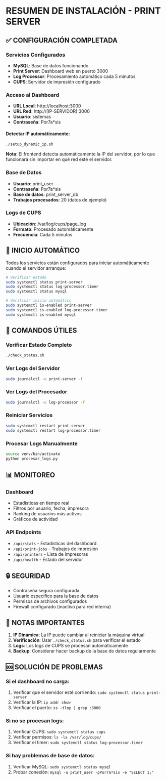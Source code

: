 # RESUMEN DE INSTALACIÓN - PRINT SERVER

## ✅ CONFIGURACIÓN COMPLETADA

### Servicios Configurados
- **MySQL**: Base de datos funcionando
- **Print Server**: Dashboard web en puerto 3000
- **Log Processor**: Procesamiento automático cada 5 minutos
- **CUPS**: Servidor de impresión configurado

### Acceso al Dashboard
- **URL Local**: http://localhost:3000
- **URL Red**: http://[IP-SERVIDOR]:3000
- **Usuario**: sistemas
- **Contraseña**: Por7a*sis

#### Detectar IP automáticamente:
```bash
./setup_dynamic_ip.sh
```

**Nota**: El frontend detecta automáticamente la IP del servidor, por lo que funcionará sin importar en qué red esté el servidor.

### Base de Datos
- **Usuario**: print_user
- **Contraseña**: Por7a*sis
- **Base de datos**: print_server_db
- **Trabajos procesados**: 20 (datos de ejemplo)

### Logs de CUPS
- **Ubicación**: /var/log/cups/page_log
- **Formato**: Procesado automáticamente
- **Frecuencia**: Cada 5 minutos

## 🚀 INICIO AUTOMÁTICO

Todos los servicios están configurados para iniciar automáticamente cuando el servidor arranque:

```bash
# Verificar estado
sudo systemctl status print-server
sudo systemctl status log-processor.timer
sudo systemctl status mysql

# Verificar inicio automático
sudo systemctl is-enabled print-server
sudo systemctl is-enabled log-processor.timer
sudo systemctl is-enabled mysql
```

## 🔧 COMANDOS ÚTILES

### Verificar Estado Completo
```bash
./check_status.sh
```

### Ver Logs del Servidor
```bash
sudo journalctl -u print-server -f
```

### Ver Logs del Procesador
```bash
sudo journalctl -u log-processor -f
```

### Reiniciar Servicios
```bash
sudo systemctl restart print-server
sudo systemctl restart log-processor.timer
```

### Procesar Logs Manualmente
```bash
source venv/bin/activate
python procesar_logs.py
```

## 📊 MONITOREO

### Dashboard
- Estadísticas en tiempo real
- Filtros por usuario, fecha, impresora
- Ranking de usuarios más activos
- Gráficos de actividad

### API Endpoints
- `/api/stats` - Estadísticas del dashboard
- `/api/print-jobs` - Trabajos de impresión
- `/api/printers` - Lista de impresoras
- `/api/health` - Estado del servidor

## 🔒 SEGURIDAD

- Contraseña segura configurada
- Usuario específico para la base de datos
- Permisos de archivos configurados
- Firewall configurado (inactivo para red interna)

## 📝 NOTAS IMPORTANTES

1. **IP Dinámica**: La IP puede cambiar al reiniciar la máquina virtual
2. **Verificación**: Usar `./check_status.sh` para verificar el estado
3. **Logs**: Los logs de CUPS se procesan automáticamente
4. **Backup**: Considerar hacer backup de la base de datos regularmente

## 🆘 SOLUCIÓN DE PROBLEMAS

### Si el dashboard no carga:
1. Verificar que el servidor esté corriendo: `sudo systemctl status print-server`
2. Verificar la IP: `ip addr show`
3. Verificar el puerto: `ss -tlnp | grep :3000`

### Si no se procesan logs:
1. Verificar CUPS: `sudo systemctl status cups`
2. Verificar permisos: `ls -la /var/log/cups/`
3. Verificar el timer: `sudo systemctl status log-processor.timer`

### Si hay problemas de base de datos:
1. Verificar MySQL: `sudo systemctl status mysql`
2. Probar conexión: `mysql -u print_user -pPor7a*sis -e "SELECT 1;"` 